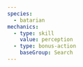 ```yaml
---
species:
  - batarian
mechanics:
  - type: skill
    value: perception
  - type: bonus-action
    baseGroup: Search
---
```

